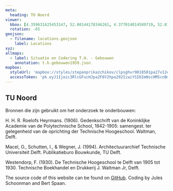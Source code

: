 ```yaml
---
meta:
  heading: TU Noord
viewer:
  bbox: [4.359631625453147, 52.00144178346261, 4.377014014589719, 52.011444076023366]
  rotation: -65
geojson:
  - filename: locations.geojson
    label: Locations
xyz:
allmaps:
  - label: Situatie en Codering T.H. - Gebouwen
    annotation: t.h.gebouwen1959.json
mapbox:
  styleUrl: 'mapbox://styles/stepanprikazchikov/clpsghvr9018501pa27v12ec4'
  accessToken: 'pk.eyJ1Ijoic3RlcGFucHJpa2F6Y2hpa292IiwiYSI6ImNscHM5cnBmYTAxcTgybG9wOGJjdHFxMm0ifQ.TlPDvJzXm4QydfisdMdWeQ'
---
```


## TU Noord

Bronnen die zijn gebruikt om het onderzoek te onderbouwen:

H. H. R. Roelofs Heyrmans. (1906). Gedenkschrift van de Koninklijke Academie van de Polytechnische School, 1842-1905: samengest. ter gelegenheid van de oprichting der Technische Hoogeschool. Waltman, Delft.

Macel, O., Schutten, I., & Wegner, J. (1994). Architectuurarchief Technische Universiteit Delft. Publikatieburo Bouwkunde, TU Delft.

Westendorp, F. (1930). De Technische Hoogeschool te Delft van 1905 tot 1930. Technische Boekhandel en Drukkerij J. Waltman Jr, Delft. 

The source code of this website can be found on [GitHub](https://github.com/theberlage/city-atlas-app). Coding by Jules Schoonman and Bert Spaan.
